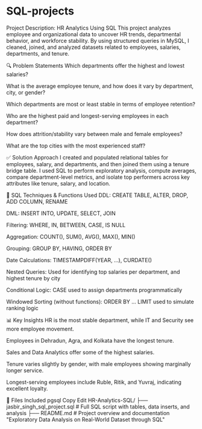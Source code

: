 # SQL-projects
Project Description: HR Analytics Using SQL
This project analyzes employee and organizational data to uncover HR trends, departmental behavior, and workforce stability. By using structured queries in MySQL, I cleaned, joined, and analyzed datasets related to employees, salaries, departments, and tenure.

🔍 Problem Statements
Which departments offer the highest and lowest salaries?

What is the average employee tenure, and how does it vary by department, city, or gender?

Which departments are most or least stable in terms of employee retention?

Who are the highest paid and longest-serving employees in each department?

How does attrition/stability vary between male and female employees?

What are the top cities with the most experienced staff?

✅ Solution Approach
I created and populated relational tables for employees, salary, and departments, and then joined them using a tenure bridge table. I used SQL to perform exploratory analysis, compute averages, compare department-level metrics, and isolate top performers across key attributes like tenure, salary, and location.

🧰 SQL Techniques & Functions Used
DDL: CREATE TABLE, ALTER, DROP, ADD COLUMN, RENAME

DML: INSERT INTO, UPDATE, SELECT, JOIN

Filtering: WHERE, IN, BETWEEN, CASE, IS NULL

Aggregation: COUNT(), SUM(), AVG(), MAX(), MIN()

Grouping: GROUP BY, HAVING, ORDER BY

Date Calculations: TIMESTAMPDIFF(YEAR, ...), CURDATE()

Nested Queries: Used for identifying top salaries per department, and highest tenure by city

Conditional Logic: CASE used to assign departments programmatically

Windowed Sorting (without functions): ORDER BY ... LIMIT used to simulate ranking logic

📊 Key Insights
HR is the most stable department, while IT and Security see more employee movement.

Employees in Dehradun, Agra, and Kolkata have the longest tenure.

Sales and Data Analytics offer some of the highest salaries.

Tenure varies slightly by gender, with male employees showing marginally longer service.

Longest-serving employees include Ruble, Ritik, and Yuvraj, indicating excellent loyalty.

📁 Files Included
pgsql
Copy
Edit
HR-Analytics-SQL/
├── jasbir_singh_sql_project.sql       # Full SQL script with tables, data inserts, and analysis
├── README.md                          # Project overview and documentation
"Exploratory Data Analysis on Real-World Dataset through SQL"
